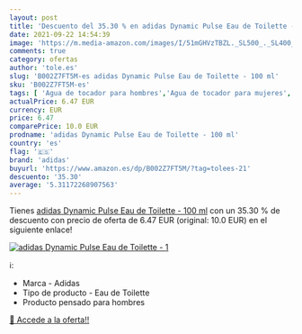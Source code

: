 ```yaml
---
layout: post
title: 'Descuento del 35.30 % en adidas Dynamic Pulse Eau de Toilette - 1'
date: 2021-09-22 14:54:39
image: 'https://m.media-amazon.com/images/I/51mGHVzTBZL._SL500_._SL400_.jpg'
comments: true
category: ofertas
author: 'tole.es'
slug: 'B002Z7FT5M-es adidas Dynamic Pulse Eau de Toilette - 100 ml'
sku: 'B002Z7FT5M-es'
tags: [ 'Agua de tocador para hombres','Agua de tocador para mujeres','Belleza','Fragancias para hombres','Fragancias para mujeres','Perfumes y fragancias','adidas','de','eau','toilette', ]
actualPrice: 6.47 EUR
currency: EUR
price: 6.47
comparePrice: 10.0 EUR
prodname: 'adidas Dynamic Pulse Eau de Toilette - 100 ml'
country: 'es'
flag: '🇪🇸'
brand: 'adidas'
buyurl: 'https://www.amazon.es/dp/B002Z7FT5M/?tag=tolees-21'
descuento: '35.30'
average: '5.31172268907563'
---
```


Tienes [adidas Dynamic Pulse Eau de Toilette - 100 ml](https://www.amazon.es/dp/B002Z7FT5M/?tag=tolees-21) con un 35.30 % de descuento con precio de oferta de 6.47 EUR (original: 10.0 EUR) en el siguiente enlace!

[![adidas Dynamic Pulse Eau de Toilette - 1](https://m.media-amazon.com/images/I/51mGHVzTBZL._SL500_._SL400_.jpg)](https://www.amazon.es/dp/B002Z7FT5M/?tag=tolees-21)

ℹ️:

- Marca - Adidas
- Tipo de producto - Eau de Toilette
- Producto pensado para hombres

[🛒 Accede a la oferta!!](https://www.amazon.es/dp/B002Z7FT5M/?tag=tolees-21)
